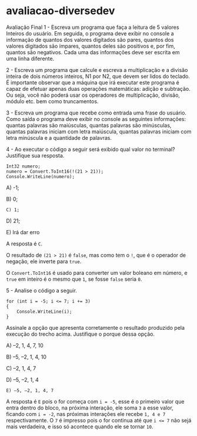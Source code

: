 # avaliacao-diversedev

Avaliação Final
1 - Escreva um programa que faça a leitura de 5 valores Inteiros do usuário. Em seguida, o programa deve exibir no console a informação de quantos dos valores digitados são pares, quantos dos valores digitados são ímpares, quantos deles são positivos e, por fim, quantos são negativos. Cada uma das informações deve ser escrita em uma linha diferente.

2 - Escreva um programa que calcule e escreva a multiplicação e a divisão inteira de dois números inteiros, N1 por N2, que devem ser lidos do teclado. É importante observar que a máquina que irá executar este programa é capaz de efetuar apenas duas operações matemáticas: adição e subtração. Ou seja, você não poderá usar os operadores de multiplicação, divisão, módulo etc. bem como truncamentos.

3 - Escreva um programa que recebe como entrada uma frase do usuário. Como saída o programa deve exibir no console as seguintes informações: quantas palavras são maiúsculas, quantas palavras são minúsculas, quantas palavras iniciam com letra maiúscula, quantas palavras iniciam com letra minúscula e a quantidade de palavras.

4 - Ao executar o código a seguir será exibido qual valor no terminal? Justifique sua resposta.

```
Int32 numero;
numero = Convert.ToInt16(!(21 > 21));
Console.WriteLine(numero);
```

A) -1;

B) 0;

`C) 1;`

D) 21;

E) Irá dar erro

A resposta é `C`.

O resultado de `(21 > 21)` é `false`, mas como tem o `!`, que é o operador de negação, ele inverte para `true`.

O `Convert.ToInt16` é usado para converter um valor boleano em número, e `true` em inteiro é o mesmo que `1`, se fosse `false` seria `0`.

5 - Analise o código a seguir.

```
for (int i = -5; i <= 7; i += 3)
{
    Console.WriteLine(i);
}
```

Assinale a opção que apresenta corretamente o resultado produzido pela execução do trecho acima. Justifique o porque dessa opção.

A) –2, 1, 4, 7, 10

B) –5, –2, 1, 4, 10

C) –2, 1, 4, 7

D) –5, –2, 1, 4

`E) –5, –2, 1, 4, 7`

A resposta é `E` pois o for começa com `i = -5`, esse é o primeiro valor que entra dentro do bloco, na próxima interação, ele soma `3` a esse valor, ficando com `i = -2`, nas próximas interações ele recebe `1, 4 e 7` respectivamente. O `7` é impresso pois o for continua até que `i <= 7` não sejá mais verdadeira, e isso só acontece quando ele se tornar `10`.
